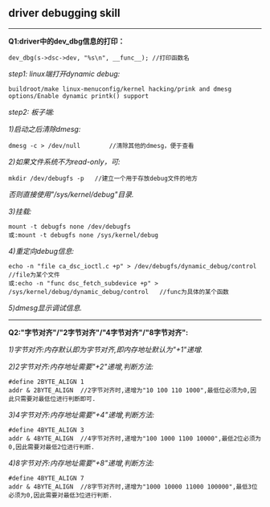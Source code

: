 ## driver debugging skill
***
**Q1:driver中的dev_dbg信息的打印：**
	
	dev_dbg(s->dsc->dev, "%s\n", __func__);	//打印函数名
*step1: linux端打开dynamic debug:*
	
	buildroot/make linux-menuconfig/kernel hacking/prink and dmesg options/Enable dynamic printk() support

*step2: 板子端:*

*1)启动之后清除dmesg:*

	dmesg -c > /dev/null		//清除其他的dmesg，便于查看

*2)如果文件系统不为read-only，可:*
	
	mkdir /dev/debugfs -p	//建立一个用于存放debug文件的地方

*否则直接使用"/sys/kernel/debug"目录.*

*3)挂载:*

	mount -t debugfs none /dev/debugfs
	或:mount -t debugfs none /sys/kernel/debug

*4)重定向debug信息:*

	echo -n "file ca_dsc_ioctl.c +p" > /dev/debugfs/dynamic_debug/control	//file为某个文件
	或:echo -n "func dsc_fetch_subdevice +p" > /sys/kernel/debug/dynamic_debug/control	//func为具体的某个函数

*5)dmesg显示调试信息.*
***
**Q2:"字节对齐"/"2字节对齐"/"4字节对齐"/"8字节对齐":**

*1)字节对齐:内存默认即为字节对齐,即内存地址默认为"+1"递增.*

*2)2字节对齐:内存地址需要"+2"递增,判断方法:*
	
	#define 2BYTE_ALIGN 1
	addr & 2BYTE_ALIGN	//2字节对齐时,递增为"10 100 110 1000",最低位必须为0,因此只需要对最低位进行判断即可.

*3)4字节对齐:内存地址需要"+4"递增,判断方法:*

	#define 4BYTE_ALIGN 3
	addr & 4BYTE_ALIGN	//4字节对齐时,递增为"100 1000 1100 10000",最低2位必须为0,因此需要对最低2位进行判断.

*4)8字节对齐:内存地址需要"+8"递增,判断方法:*

	#define 4BYTE_ALIGN 7
	addr & 4BYTE_ALIGN	//8字节对齐时,递增为"1000 10000 11000 100000",最低3位必须为0,因此需要对最低3位进行判断.

